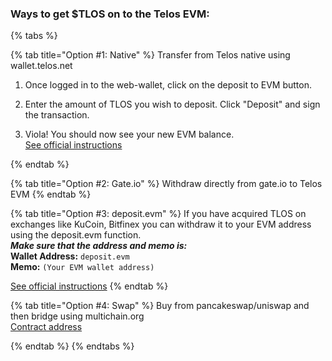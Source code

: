 ### Ways to get $TLOS on to the Telos EVM:
{% tabs %}

{% tab title="Option #1: Native" %}
Transfer from Telos native using wallet.telos.net
1. Once logged in to the web-wallet, click on the deposit to EVM button.

2. Enter the amount of TLOS you wish to deposit. Click "Deposit" and sign the transaction. 
3. Viola! You should now see your new EVM balance.  
[See official instructions](https://docs.telos.net/evm/getting-started/deposit-withdraw-and-send-tlos#option-1-depositing-tlos-from-telos-native-account)  

{% endtab %}

{% tab title="Option #2: Gate.io" %}
Withdraw directly from gate.io to Telos EVM
{% endtab %}

{% tab title="Option #3: deposit.evm" %}
If you have acquired TLOS on exchanges like KuCoin, Bitfinex you can withdraw it to your EVM address using the deposit.evm function.  
***Make sure that the address and memo is:***  
**Wallet Address:** `deposit.evm`  
**Memo:** `(Your EVM wallet address)`  

[See official instructions](https://docs.telos.net/evm/getting-started/deposit-withdraw-and-send-tlos#option-2-withdrawing-tlos-from-exchanges-to-any-evm-address)
{% endtab %}

{% tab title="Option #4: Swap" %}
Buy from pancakeswap/uniswap and then bridge using multichain.org  
[Contract address](https://help.telos.net/faqs/what-is-the-contract-address-of-tlos?from_search=80203807) 

{% endtab %}
{% endtabs %}